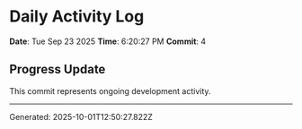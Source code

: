 # Daily Activity Log

**Date**: Tue Sep 23 2025
**Time**: 6:20:27 PM
**Commit**: 4

## Progress Update

This commit represents ongoing development activity.

---
Generated: 2025-10-01T12:50:27.822Z
